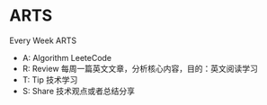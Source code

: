 # ARTS
Every Week ARTS

- A: Algorithm LeeteCode
- R: Review 每周一篇英文文章，分析核心内容，目的：英文阅读学习
- T: Tip 技术学习
- S: Share 技术观点或者总结分享
